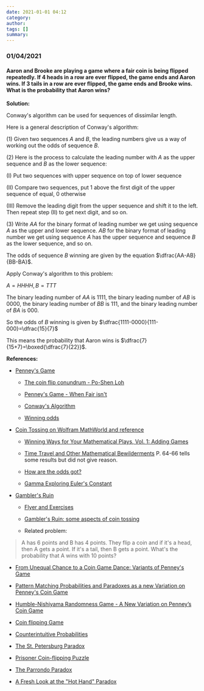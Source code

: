 ```yaml
---
date: 2021-01-01 04:12
category:
author:
tags: []
summary:
---
```


### 01/04/2021

#### Aaron and Brooke are playing a game where a fair coin is being flipped repeatedly. If 4 heads in a row are ever flipped, the game ends and Aaron wins. If 3 tails in a row are ever flipped, the game ends and Brooke wins. What is the probability that Aaron wins?

**Solution:**

Conway's algorithm can be used for sequences of dissimilar length.

Here is a general description of Conway's algorithm:

(1) Given two sequences $A$ and $B$, the leading numbers give us a way of working out the odds of sequence $B$.

(2) Here is the process to calculate the leading number with $A$ as the upper sequence and $B$ as the lower sequence:

  (I) Put two sequences with upper sequence on top of lower sequence

  (II) Compare two sequences, put 1 above the first digit of the upper sequence of equal, 0 otherwise

  (III) Remove the leading digit from the upper sequence and shift it to the left. Then repeat step (II) to get next digit, and so on.

(3) Write $AA$ for the binary format of leading number we get using sequence $A$ as the upper and lower sequence. $AB$ for the binary format of leading number we get using sequence $A$ has the upper sequence and sequence $B$ as the lower sequence, and so on.

The odds of sequence $B$ winning are given by the equation $\dfrac{AA-AB}{BB-BA}$.

Apply Conway's algorithm to this problem:

$A=HHHH, B=TTT$

The binary leading number of $AA$ is 1111, the binary leading number of $AB$ is 0000, the binary leading number of $BB$ is 111, and the binary leading number of $BA$ is 000.

So the odds of $B$ winning is given by $\dfrac{1111-0000}{111-000}=\dfrac{15}{7}$

This means the probability that Aaron wins is $\dfrac{7}{15+7}=\boxed{\dfrac{7}{22}}$.

**References:**

* [Penney's Game](https://en.wikipedia.org/wiki/Penney%27s_game)

  * [The coin flip conundrum - Po-Shen Loh](https://www.youtube.com/watch?v=IAiNqQi30-Y)

  * [Penney's Game - When Fair isn't](https://www.youtube.com/watch?v=rfzG7Iomfrg)

  * [Conway's Algorithm](https://penneyante.weebly.com/conways-algorithm.html)

  * [Winning odds](https://plus.maths.org/content/os/issue55/features/nishiyama/index)

* [Coin Tossing on Wolfram MathWorld and reference](https://mathworld.wolfram.com/CoinTossing.html)

  * [Winning Ways for Your Mathematical Plays, Vol. 1: Adding Games](/assets/files/Winning_Ways_for_Your_Mathematical_Plays_V1.pdf)

  * [Time Travel and Other Mathematical Bewilderments](/assets/files/Time_Travel_and_Other_Mathematical_Bewilderments.pdf) P. 64-66 tells some results but did not give reason.

  * [How are the odds got?](http://catlin.casinocitytimes.com/article/penneys-game-57864)

  * [Gamma Exploring Euler's Constant](/assets/files/Gamma_Exploring_Eulers_Constant.pdf)

* [Gambler's Ruin](https://en.wikipedia.org/wiki/Gambler%27s_ruin)

  * [Flyer and Exercises](/assets/files/gamblers_ruin.pdf)

  * [Gambler's Ruin: some aspects of coin tossing](/assets/files/gamblers_ruin_some_aspects_of_coin_tossing.pdf)

  * Related problem:

> A has 6 points and B has 4 points. They flip a coin and if it's a head, then A gets a point. If it's a tail, then B gets a point. What's the probability that A wins with 10 points?

* [From Unequal Chance to a Coin Game Dance: Variants of Penney's Game](/assets/files/from_unequal_chance_to_a_coin_game_dance_variants_of_penneys_game.pdf)

* [Pattern Matching Probabilities and Paradoxes as a new Variation on Penney's Coin Game](/assets/files/pattern_matching_probabilities_and_paradoxes_as_a_new_variation_on_penney_coin_game.pdf)

* [Humble-Nishiyama Randomness Game - A New Variation on Penney’s Coin Game](humble-nishiyama_randomness_game-a_new_variation_on_penneys_coin_game.pdf)

* [Coin flipping Game](https://laurentlessard.com/bookproofs/a-coin-flipping-game/)

* [Counterintuitive Probabilities](/assets/files/counterintuitive_probabilities.pdf)

* [The St. Petersburg Paradox](https://plato.stanford.edu/entries/paradox-stpetersburg/)

* [Prisoner Coin-flipping Puzzle](http://varianceexplained.org/r/riddler-prisoner-flip/)

* [The Parrondo Paradox](http://math.oxford.emory.edu/site/home/futurePages/excelProjectParrondoParadox/)

* [A Fresh Look at the "Hot Hand" Paradox](/assets/files/a_fresh_look_at_the_hot_hand_paradox.pdf)


